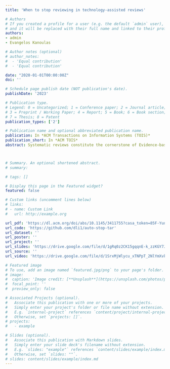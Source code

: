```yaml
---
title: 'When to stop reviewing in technology-assisted reviews'

# Authors
# If you created a profile for a user (e.g. the default `admin` user), write the username (folder name) here
# and it will be replaced with their full name and linked to their profile.
authors:
- admin
- Evangelos Kanoulas

# Author notes (optional)
# author_notes:
#  - 'Equal contribution'
#  - 'Equal contribution'

date: "2020-01-01T00:00:00Z"
doi: ''

# Schedule page publish date (NOT publication's date).
publishDate: '2023'

# Publication type.
# Legend: 0 = Uncategorized; 1 = Conference paper; 2 = Journal article;
# 3 = Preprint / Working Paper; 4 = Report; 5 = Book; 6 = Book section;
# 7 = Thesis; 8 = Patent
publication_types: ['2']

# Publication name and optional abbreviated publication name.
publication: In *ACM Transactions on Information Systems (TOIS)*
publication_short: In *ACM TOIS*
abstract: Systematic reviews constitute the cornerstone of Evidence-based Medicine. They can provide guidance to medical policy-making by synthesizing all available studies regarding a certain topic. However, conducting systematic reviews has become a laborious and time-consuming task due to the large amount and rapid growth of published literature. The TAR approaches aim to accelerate the screening stage of systematic reviews by combining machine learning algorithms and human relevance feedback. In this work, we built an online active search system for systematic reviews, named APS, by applying an state-of-the-art TAR approach -- Continuous Active Learning. The system is built on the top of the PubMed collection, which is a widely used database of biomedical literature. It allows users to conduct the abstract screening for systematic reviews. We demonstrate the effectiveness and robustness of the APS in detecting relevant literature and reducing workload for systematic reviews using the CLEF TAR 2017 benchmark.



# Summary. An optional shortened abstract.
# summary: 

# tags: []

# Display this page in the Featured widget?
featured: false

# Custom links (uncomment lines below)
# links:
# - name: Custom Link
#   url: http://example.org

url_pdf: 'https://dl.acm.org/doi/abs/10.1145/3411755?casa_token=85F-Yun1y88AAAAA:IP7rTVhLRQke1JdO6_EGu3_S16pW5DRd-dVK0CgoDOUQXzaM0D7xEulRjx9LJx_RaYccFC-wmvhXLFY'
url_code: 'https://github.com/dli1/auto-stop-tar'
url_dataset: ''
url_poster: ''
url_project: ''
url_slides: 'https://drive.google.com/file/d/1gRq0z2CK15gqqnE-k_zzKGY7JYf_GanC/view?usp=drive_link'
url_source: ''
url_video: 'https://drive.google.com/file/d/1SrxMjWlycu_xTNPpT_2NlYmXvkPjkZbR/view?usp=drive_link'

# Featured image
# To use, add an image named `featured.jpg/png` to your page's folder.
# image:
#  caption: 'Image credit: [**Unsplash**](https://unsplash.com/photos/pLCdAaMFLTE)'
#  focal_point: ''
#  preview_only: false

# Associated Projects (optional).
#   Associate this publication with one or more of your projects.
#   Simply enter your project's folder or file name without extension.
#   E.g. `internal-project` references `content/project/internal-project/index.md`.
#   Otherwise, set `projects: []`.
# projects:
#   - example

# Slides (optional).
#   Associate this publication with Markdown slides.
#   Simply enter your slide deck's filename without extension.
#   E.g. `slides: "example"` references `content/slides/example/index.md`.
#   Otherwise, set `slides: ""`.
# slides: content/slides/example/index.md
---
```

